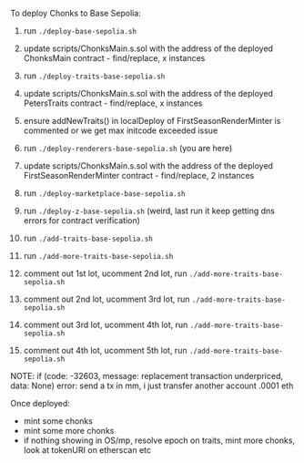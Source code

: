 To deploy Chonks to Base Sepolia:

1. run `./deploy-base-sepolia.sh`
2. update scripts/ChonksMain.s.sol with the address of the deployed ChonksMain contract - find/replace, x instances
3. run `./deploy-traits-base-sepolia.sh`
4. update scripts/ChonksMain.s.sol with the address of the deployed PetersTraits contract - find/replace, x instances
5. ensure addNewTraits() in localDeploy of FirstSeasonRenderMinter is commented or we get max initcode exceeded issue


6. run `./deploy-renderers-base-sepolia.sh` (you are here)
7. update scripts/ChonksMain.s.sol with the address of the deployed FirstSeasonRenderMinter contract - find/replace, 2 instances

8. run `./deploy-marketplace-base-sepolia.sh`

9. run `./deploy-z-base-sepolia.sh` (weird, last run it keep getting dns errors for contract verification)
10. run `./add-traits-base-sepolia.sh`
11. run `./add-more-traits-base-sepolia.sh`
12. comment out 1st lot, ucomment 2nd lot, run `./add-more-traits-base-sepolia.sh`
13. comment out 2nd lot, ucomment 3rd lot, run `./add-more-traits-base-sepolia.sh`
13. comment out 3rd lot, ucomment 4th lot, run `./add-more-traits-base-sepolia.sh`
13. comment out 4th lot, ucomment 5th lot, run `./add-more-traits-base-sepolia.sh`


NOTE: if (code: -32603, message: replacement transaction underpriced, data: None) error: send a tx in mm, i just transfer another account .0001 eth

Once deployed:
- mint some chonks
- mint some more chonks
- if nothing showing in OS/mp, resolve epoch on traits, mint more chonks, look at tokenURI on etherscan etc
